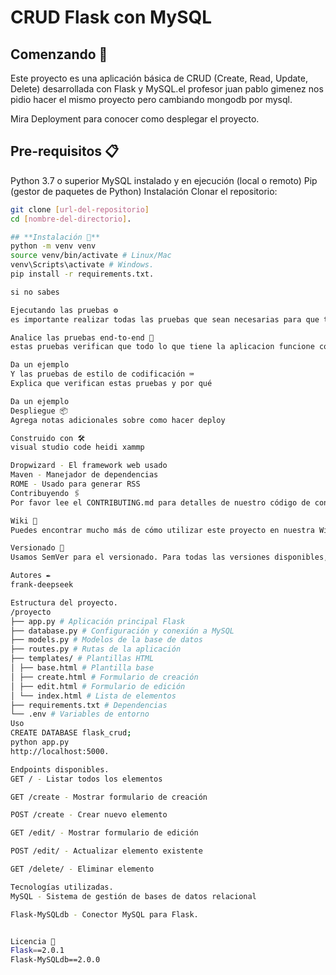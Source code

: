 # **CRUD Flask con MySQL**


## **Comenzando 🚀** 
Este proyecto es una aplicación básica de CRUD (Create, Read, Update, Delete) desarrollada con Flask y MySQL.el profesor juan pablo gimenez nos pidio hacer el mismo proyecto pero cambiando mongodb por mysql.

Mira Deployment para conocer como desplegar el proyecto.

## **Pre-requisitos 📋**
Python 3.7 o superior
MySQL instalado y en ejecución (local o remoto)
Pip (gestor de paquetes de Python)
Instalación
Clonar el repositorio:
```bash
git clone [url-del-repositorio]
cd [nombre-del-directorio].

## **Instalación 🔧** 
python -m venv venv
source venv/bin/activate # Linux/Mac
venv\Scripts\activate # Windows.
pip install -r requirements.txt.

si no sabes

Ejecutando las pruebas ⚙️
es importante realizar todas las pruebas que sean necesarias para que todo salga bien ala hora de exponer tu proyecto.

Analice las pruebas end-to-end 🔩
estas pruebas verifican que todo lo que tiene la aplicacion funcione correctamente y no salga ningun error.

Da un ejemplo
Y las pruebas de estilo de codificación ⌨️
Explica que verifican estas pruebas y por qué

Da un ejemplo
Despliegue 📦
Agrega notas adicionales sobre como hacer deploy

Construido con 🛠️
visual studio code heidi xammp

Dropwizard - El framework web usado
Maven - Manejador de dependencias
ROME - Usado para generar RSS
Contribuyendo 🖇️
Por favor lee el CONTRIBUTING.md para detalles de nuestro código de conducta, y el proceso para enviarnos pull requests.

Wiki 📖
Puedes encontrar mucho más de cómo utilizar este proyecto en nuestra Wiki

Versionado 📌
Usamos SemVer para el versionado. Para todas las versiones disponibles, mira los tags en este repositorio.

Autores ✒️
frank-deepseek

Estructura del proyecto.
/proyecto
├── app.py # Aplicación principal Flask
├── database.py # Configuración y conexión a MySQL
├── models.py # Modelos de la base de datos
├── routes.py # Rutas de la aplicación
├── templates/ # Plantillas HTML
│ ├── base.html # Plantilla base
│ ├── create.html # Formulario de creación
│ ├── edit.html # Formulario de edición
│ └── index.html # Lista de elementos
├── requirements.txt # Dependencias
└── .env # Variables de entorno
Uso
CREATE DATABASE flask_crud;
python app.py
http://localhost:5000.

Endpoints disponibles.
GET / - Listar todos los elementos

GET /create - Mostrar formulario de creación

POST /create - Crear nuevo elemento

GET /edit/ - Mostrar formulario de edición

POST /edit/ - Actualizar elemento existente

GET /delete/ - Eliminar elemento

Tecnologías utilizadas.
MySQL - Sistema de gestión de bases de datos relacional

Flask-MySQLdb - Conector MySQL para Flask.


Licencia 📄
Flask==2.0.1
Flask-MySQLdb==2.0.0
